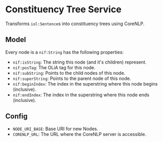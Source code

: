 # Constituency Tree Service

Transforms `iol:Sentence`s into constituency trees using CoreNLP.

## Model

Every node is a `nif:String` has the following properties:

- `nif:isString`: The string this node (and it's children) represent.
- `nif:posTag`: The OLiA tag for this node.
- `nif:subString`: Points to the child nodes of this node.
- `nif:superString`: Points to the parent node of this node.
- `nif:beginIndex`: The index in the superstring where this node begins (inclusive).
- `nif:endIndex`: The index in the superstring where this node ends (inclusive).

## Config

- `NODE_URI_BASE`: Base URI for new Nodes.
- `CORENLP_URL`: The URL where the CoreNLP server is accessible.
